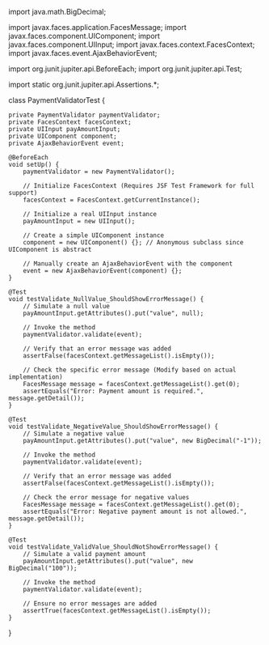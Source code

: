 import java.math.BigDecimal;

import javax.faces.application.FacesMessage;
import javax.faces.component.UIComponent;
import javax.faces.component.UIInput;
import javax.faces.context.FacesContext;
import javax.faces.event.AjaxBehaviorEvent;

import org.junit.jupiter.api.BeforeEach;
import org.junit.jupiter.api.Test;

import static org.junit.jupiter.api.Assertions.*;

class PaymentValidatorTest {

    private PaymentValidator paymentValidator;
    private FacesContext facesContext;
    private UIInput payAmountInput;
    private UIComponent component;
    private AjaxBehaviorEvent event;

    @BeforeEach
    void setUp() {
        paymentValidator = new PaymentValidator();

        // Initialize FacesContext (Requires JSF Test Framework for full support)
        facesContext = FacesContext.getCurrentInstance();

        // Initialize a real UIInput instance
        payAmountInput = new UIInput();
        
        // Create a simple UIComponent instance
        component = new UIComponent() {}; // Anonymous subclass since UIComponent is abstract

        // Manually create an AjaxBehaviorEvent with the component
        event = new AjaxBehaviorEvent(component) {};
    }

    @Test
    void testValidate_NullValue_ShouldShowErrorMessage() {
        // Simulate a null value
        payAmountInput.getAttributes().put("value", null);

        // Invoke the method
        paymentValidator.validate(event);

        // Verify that an error message was added
        assertFalse(facesContext.getMessageList().isEmpty());

        // Check the specific error message (Modify based on actual implementation)
        FacesMessage message = facesContext.getMessageList().get(0);
        assertEquals("Error: Payment amount is required.", message.getDetail());
    }

    @Test
    void testValidate_NegativeValue_ShouldShowErrorMessage() {
        // Simulate a negative value
        payAmountInput.getAttributes().put("value", new BigDecimal("-1"));

        // Invoke the method
        paymentValidator.validate(event);

        // Verify that an error message was added
        assertFalse(facesContext.getMessageList().isEmpty());

        // Check the error message for negative values
        FacesMessage message = facesContext.getMessageList().get(0);
        assertEquals("Error: Negative payment amount is not allowed.", message.getDetail());
    }

    @Test
    void testValidate_ValidValue_ShouldNotShowErrorMessage() {
        // Simulate a valid payment amount
        payAmountInput.getAttributes().put("value", new BigDecimal("100"));

        // Invoke the method
        paymentValidator.validate(event);

        // Ensure no error messages are added
        assertTrue(facesContext.getMessageList().isEmpty());
    }
}
